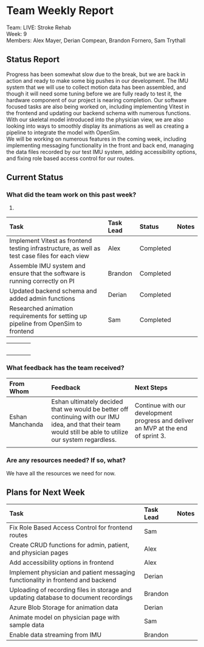 # **Team Weekly Report**

Team: LIVE: Stroke Rehab  
Week: 9  
Members: Alex Mayer, Derian Compean, Brandon Fornero, Sam Trythall

## **Status Report**

Progress has been somewhat slow due to the break, but we are back in action and ready to make some big pushes in our development. The IMU system that we will use to collect motion data has been assembled, and though it will need some tuning before we are fully ready to test it, the hardware component of our project is nearing completion. Our software focused tasks are also being worked on, including implementing Vitest in the frontend and updating our backend schema with numerous functions. With our skeletal model introduced into the physician view, we are also looking into ways to smoothly display its animations as well as creating a pipeline to integrate the model with OpenSim.   
We will be working on numerous features in the coming week, including implementing messaging functionality in the front and back end, managing the data files recorded by our test IMU system, adding accessibility options, and fixing role based access control for our routes.

## **Current Status**

### **What did the team work on this past week?**

1. 

| Task | Task Lead | Status | Notes |
| :---- | :---- | :---- | :---- |
| Implement Vitest as frontend testing infrastructure, as well as test case files for each view | Alex | Completed |  |
| Assemble IMU system and ensure that the software is running correctly on PI | Brandon | Completed |  |
| Updated backend schema and added admin functions  | Derian | Completed |  |
| Researched animation requirements for setting up pipeline from OpenSim to frontend | Sam | Completed |  |

   

|  |  |  |  |
| :---- | :---- | ----- | ----- |
|  |  |  |  |
|  |  |  |  |
|  |  |  |  |
|  |  |  |  |
|  |  |  |  |

### **What feedback has the team received?**

| From Whom | Feedback | Next Steps |
| :---- | :---- | :---- |
| Eshan Manchanda | Eshan ultimately decided that we would be better off continuing with our IMU idea, and that their team would still be able to utilize our system regardless.  | Continue with our development progress and deliver an MVP at the end of sprint 3\. |
|  |  |  |

### **Are any resources needed? If so, what?**

We have all the resources we need for now.

## **Plans for Next Week**

| Task | Task Lead | Notes |
| :---- | :---- | :---- |
| Fix Role Based Access Control for frontend routes | Sam |  |
| Create CRUD functions for admin, patient, and physician pages | Alex |  |
| Add accessibility options in frontend | Alex |  |
| Implement physician and patient messaging functionality in frontend and backend | Derian |  |
| Uploading of recording files in storage and updating database to document recordings | Brandon |  |
| Azure Blob Storage for animation data | Derian |  |
| Animate model on physician page with sample data | Sam |  |
| Enable data streaming from IMU | Brandon |  |

